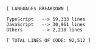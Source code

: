  <!-- LANGUAGES BREAKDOWN START -->
```
[ LANGUAGES BREAKDOWN ]

TypeScript   --> 59,333 lines
JavaScript   --> 30,961 lines
Others       --> 2,218 lines

[ TOTAL LINES OF CODE: 92,512 ]
```
 <!-- LANGUAGES BREAKDOWN END -->
